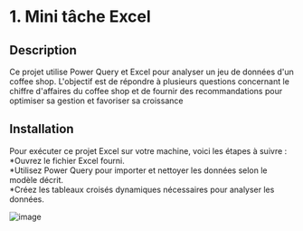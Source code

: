 # 1. Mini tâche Excel
## Description 
Ce projet utilise Power Query et Excel pour analyser un jeu de données d'un coffee shop. L'objectif est de répondre à plusieurs questions concernant le chiffre d'affaires du coffee shop et de fournir des recommandations pour optimiser sa gestion et favoriser sa croissance
## Installation
Pour exécuter ce projet Excel sur votre machine, voici les étapes à suivre :  
*Ouvrez le fichier Excel fourni.  
*Utilisez Power Query pour importer et nettoyer les données selon le modèle décrit.  
*Créez les tableaux croisés dynamiques nécessaires pour analyser les données.  

![image](https://github.com/user-attachments/assets/9c51946d-3a97-4b68-8d49-30ad48bc1c9f)
